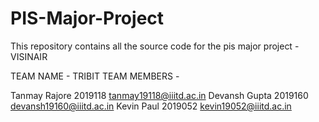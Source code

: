 # PIS-Major-Project
This repository contains all the source code for the pis major project - VISINAIR

TEAM NAME - TRIBIT
TEAM MEMBERS -

Tanmay Rajore   2019118  tanmay19118@iiitd.ac.in
Devansh Gupta   2019160  devansh19160@iiitd.ac.in
Kevin Paul      2019052  kevin19052@iiitd.ac.in


